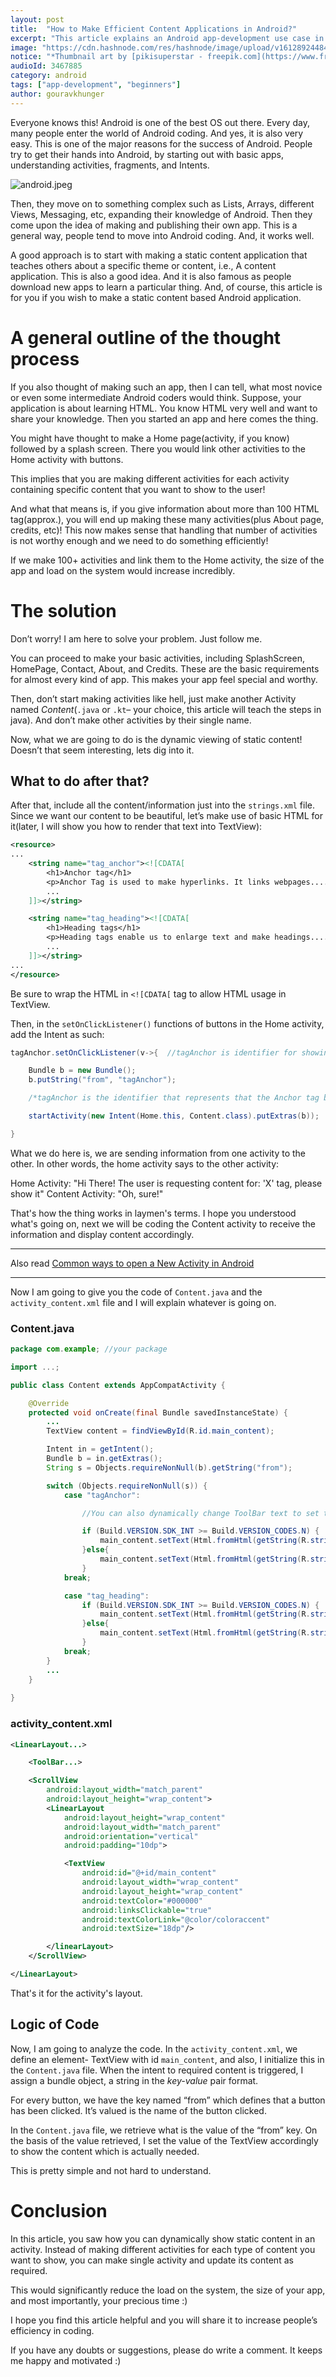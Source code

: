 ```yaml
---
layout: post
title:  "How to Make Efficient Content Applications in Android?"
excerpt: "This article explains an Android app-development use case in which an efficient approach could be used to deliver better results."
image: "https://cdn.hashnode.com/res/hashnode/image/upload/v1612892448407/fOCn_s9fg.jpeg"
notice: "*Thumbnail art by [pikisuperstar - freepik.com](https://www.freepik.com/vectors/technology)*"
audioId: 3467885
category: android
tags: ["app-development", "beginners"]
author: gouravkhunger
---
```


Everyone knows this! Android is one of the best OS out there. Every day, many people enter the world of Android coding. And yes, it is also very easy. This is one of the major reasons for the success of Android. People try to get their hands into Android, by starting out with basic apps, understanding activities, fragments, and Intents.


![android.jpeg](https://cdn.hashnode.com/res/hashnode/image/upload/v1612890480557/QhWgrxWHd.jpeg)

Then, they move on to something complex such as Lists, Arrays, different Views, Messaging, etc, expanding their knowledge of Android. Then they come upon the idea of making and publishing their own app. This is a general way, people tend to move into Android coding. And, it works well.

A good approach is to start with making a static content application that teaches others about a specific theme or content, i.e., A content application. This is also a good idea. And it is also famous as people download new apps to learn a particular thing. And, of course, this article is for you if you wish to make a static content based Android application.

# A general outline of the thought process

If you also thought of making such an app, then I can tell, what most novice or even some intermediate Android coders would think. Suppose, your application is about learning HTML. You know HTML very well and want to share your knowledge. Then you started an app and here comes the thing.

You might have thought to make a Home page(activity, if you know) followed by a splash screen. There you would link other activities to the Home activity with buttons. 

This implies that you are making different activities for each activity containing specific content that you want to show to the user! 

And what that means is, if you give information about more than 100 HTML tag(approx.), you will end up making these many activities(plus About page, credits, etc)! This now makes sense that handling that number of activities is not worthy enough and we need to do something efficiently!

If we make 100+ activities and link them to the Home activity, the size of the app and load on the system would increase incredibly.

# The solution

Don’t worry! I am here to solve your problem. Just follow me.

You can proceed to make your basic activities, including SplashScreen, HomePage, Contact, About, and Credits. These are the basic requirements for almost every kind of app. This makes your app feel special and worthy.

Then, don’t start making activities like hell, just make another Activity named *Content*(`.java` or `.kt`– your choice, this article will teach the steps in java). And don’t make other activities by their single name.

Now, what we are going to do is the dynamic viewing of static content! Doesn’t that seem interesting, lets dig into it.

## What to do after that?

After that, include all the content/information just into the `strings.xml` file. Since we want our content to be beautiful, let’s make use of basic HTML for it(later, I will show you how to render that text into TextView):

```xml
<resource>
...
    <string name="tag_anchor"><![CDATA[
        <h1>Anchor tag</h1>
        <p>Anchor Tag is used to make hyperlinks. It links webpages.....</p>
        ...
    ]]></string>

    <string name="tag_heading"><![CDATA[
        <h1>Heading tags</h1>
        <p>Heading tags enable us to enlarge text and make headings.....</p>
        ...
    ]]></string>
...
</resource>
```

Be sure to wrap the HTML in `<![CDATA[` tag to allow HTML usage in TextView.

Then, in the `setOnClickListener()` functions of buttons in the Home activity, add the Intent as such:

```java
tagAnchor.setOnClickListener(v->{  //tagAnchor is identifier for showing info about anchor tag.

    Bundle b = new Bundle();
    b.putString("from", "tagAnchor");

    /*tagAnchor is the identifier that represents that the Anchor tag button is pressed*/

    startActivity(new Intent(Home.this, Content.class).putExtras(b));

}
```

What we do here is, we are sending information from one activity to the other. In other words, the home activity says to the other activity:

Home Activity: "Hi There! The user is requesting content for: 'X' tag, please show it"
Content Activity: "Oh, sure!"

That's how the thing works in laymen's terms. I hope you understood what's going on, next we will be coding the Content activity to receive the information and display content accordingly.

----

Also read [Common ways to open a New Activity in Android](/ways-to-open-a-new-activity-in-an-android-app)

----

Now I am going to give you the code of `Content.java` and the `activity_content.xml` file and I will explain whatever is going on.

### Content.java

```java
package com.example; //your package

import ...;

public class Content extends AppCompatActivity {

    @Override
    protected void onCreate(final Bundle savedInstanceState) {
        ...
        TextView content = findViewById(R.id.main_content);

        Intent in = getIntent();
        Bundle b = in.getExtras();
        String s = Objects.requireNonNull(b).getString("from");

        switch (Objects.requireNonNull(s)) {
            case "tagAnchor":

                //You can also dynamically change ToolBar text to set title of the page here.

                if (Build.VERSION.SDK_INT >= Build.VERSION_CODES.N) {
                    main_content.setText(Html.fromHtml(getString(R.string.tagAnchor), Html.FROM_HTML_MODE_COMPACT));
                }else{
                    main_content.setText(Html.fromHtml(getString(R.string.tagAnchor)));
                }
            break;

            case "tag_heading":
                if (Build.VERSION.SDK_INT >= Build.VERSION_CODES.N) {
                    main_content.setText(Html.fromHtml(getString(R.string.tag_heading), Html.FROM_HTML_MODE_COMPACT));
                }else{
                    main_content.setText(Html.fromHtml(getString(R.string.tag_heading)));
                }
            break;
        }
        ...
    }
    
}
```

### activity_content.xml

```xml
<LinearLayout...>

    <ToolBar...>

    <ScrollView
        android:layout_width="match_parent"
        android:layout_height="wrap_content">
        <LinearLayout
            android:layout_height="wrap_content"
            android:layout_width="match_parent"
            android:orientation="vertical"
            android:padding="10dp">

            <TextView
                android:id="@+id/main_content"
                android:layout_width="wrap_content"
                android:layout_height="wrap_content"
                android:textColor="#000000"
                android:linksClickable="true"
                android:textColorLink="@color/coloraccent"
                android:textSize="18dp"/>

        </linearLayout>
    </ScrollView>

</LinearLayout>
```

That's it for the activity's layout.

## Logic of Code

Now, I am going to analyze the code. In the `activity_content.xml`, we define an element- TextView with id `main_content`, and also, I initialize this in the `Content.java` file. When the intent to required content is triggered, I assign a bundle object, a string in the *key-value* pair format. 

For every button, we have the key named “from” which defines that a button has been clicked. It’s valued is the name of the button clicked.

In the `Content.java` file, we retrieve what is the value of the “from” key. On the basis of the value retrieved, I set the value of the TextView accordingly to show the content which is actually needed.

This is pretty simple and not hard to understand.

# Conclusion

In this article, you saw how you can dynamically show static content in an activity. Instead of making different activities for each type of content you want to show, you can make single activity and update its content as required.

This would significantly reduce the load on the system, the size of your app, and most importantly, your precious time :)

I hope you find this article helpful and you will share it to increase people’s efficiency in coding.

If you have any doubts or suggestions, please do write a comment. It keeps me happy and motivated :)